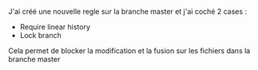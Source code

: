 J'ai créé une nouvelle regle sur la branche master et j'ai coché 2 cases : 
- Require linear history
- Lock branch

Cela permet de blocker la modification et la fusion sur les fichiers dans la branche master
